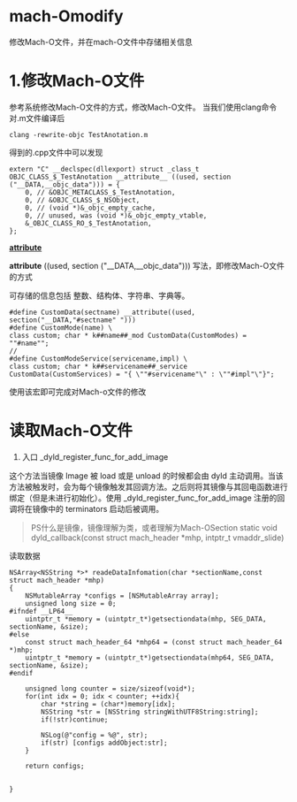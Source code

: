 # mach-Omodify
修改Mach-O文件，并在mach-O文件中存储相关信息

# 1.修改Mach-O文件
参考系统修改Mach-O文件的方式，修改Mach-O文件。
当我们使用clang命令对.m文件编译后
```
clang -rewrite-objc TestAnotation.m
```
得到的.cpp文件中可以发现
```
extern "C" __declspec(dllexport) struct _class_t OBJC_CLASS_$_TestAnotation __attribute__ ((used, section ("__DATA,__objc_data"))) = {
    0, // &OBJC_METACLASS_$_TestAnotation,
    0, // &OBJC_CLASS_$_NSObject,
    0, // (void *)&_objc_empty_cache,
    0, // unused, was (void *)&_objc_empty_vtable,
    &_OBJC_CLASS_RO_$_TestAnotation,
};

```

[__attribute__](https://huenlil.pixnet.net/blog/post/26078382)

__attribute__ ((used, section ("__DATA,__objc_data"))) 写法，即修改Mach-O文件的方式

可存储的信息包括 整数、结构体、字符串、字典等。

```
#define CustomData(sectname) __attribute((used, section("__DATA,"#sectname" ")))
#define CustomMode(name) \
class custom; char * k##name##_mod CustomData(CustomModes) = ""#name"";
//
#define CustomModeService(servicename,impl) \
class custom; char * k##servicename##_service CustomData(CustomServices) = "{ \""#servicename"\" : \""#impl"\"}";
```
使用该宏即可完成对Mach-o文件的修改



# 读取Mach-O文件

1. 入口 _dyld_register_func_for_add_image

 这个方法当镜像 Image 被 load 或是 unload 的时候都会由 dyld 主动调用。当该方法被触发时，会为每个镜像触发其回调方法。之后则将其镜像与其回电函数进行绑定（但是未进行初始化）。使用 _dyld_register_func_for_add_image 注册的回调将在镜像中的 terminators 启动后被调用。
 > PS什么是镜像，镜像理解为类，或者理解为Mach-OSection
static void dyld_callback(const struct mach_header *mhp, intptr_t vmaddr_slide)




读取数据

```
NSArray<NSString *>* readeDataInfomation(char *sectionName,const struct mach_header *mhp)
{
    NSMutableArray *configs = [NSMutableArray array];
    unsigned long size = 0;
#ifndef __LP64__
    uintptr_t *memory = (uintptr_t*)getsectiondata(mhp, SEG_DATA, sectionName, &size);
#else
    const struct mach_header_64 *mhp64 = (const struct mach_header_64 *)mhp;
    uintptr_t *memory = (uintptr_t*)getsectiondata(mhp64, SEG_DATA, sectionName, &size);
#endif
    
    unsigned long counter = size/sizeof(void*);
    for(int idx = 0; idx < counter; ++idx){
        char *string = (char*)memory[idx];
        NSString *str = [NSString stringWithUTF8String:string];
        if(!str)continue;
        
        NSLog(@"config = %@", str);
        if(str) [configs addObject:str];
    }
    
    return configs;

    
}
```
